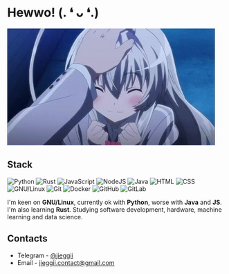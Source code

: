 # Hewwo! (. ❛ ᴗ ❛.)
![Cutie](https://github.com/jieggii/jieggii/blob/master/cutie.gif)

## Stack
![Python](https://img.shields.io/badge/-Python-3572a5?style=flat-square&logo=python&logoColor=white) ![Rust](https://img.shields.io/badge/-Rust-dea584?style=flat-square&logo=rust&logoColor=white) ![JavaScript](https://img.shields.io/badge/-JavaScript-orange?style=flat-square&logo=javascript&logoColor=white) ![NodeJS](https://img.shields.io/badge/-Node.JS-026E00?style=flat-square&logo=node.js&logoColor=white) ![Java](https://img.shields.io/badge/-Java-b07219?style=flat-square&logo=java&logoColor=white) ![HTML](https://img.shields.io/badge/-HTML-e34c26?style=flat-square&logo=html5&logoColor=white) ![CSS](https://img.shields.io/badge/-CSS-563d7c?style=flat-square&logo=css3&logoColor=white) ![GNU/Linux](https://img.shields.io/badge/-GNU/Linux-1793D1?style=flat-square&logo=linux&logoColor=white) ![Git](https://img.shields.io/badge/-Git-F44D27?style=flat-square&logo=git&logoColor=white) ![Docker](https://img.shields.io/badge/-Docker-24B8EB?style=flat-square&logo=docker&logoColor=white) ![GitHub](https://img.shields.io/badge/-GitHub-24292E?style=flat-square&logo=github&logoColor=white) ![GitLab](https://img.shields.io/badge/-GitLab-292961?style=flat-square&logo=gitlab&logoColor=white) 

I'm keen on **GNU/Linux**, currently ok with **Python**, worse with **Java** and **JS**. I'm also learning **Rust**.
Studying software development, hardware, machine learning and data science.

## Contacts
* Telegram - [@jieggii](https://t.me/jieggii)
* Email - [jieggii.contact@gmail.com](mailto:jieggii.contact@gmail.com)

